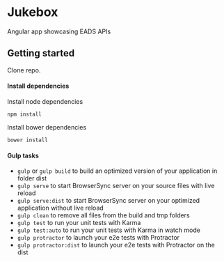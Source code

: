# Jukebox

Angular app showcasing EADS APIs


## Getting started

Clone repo.

#### Install dependencies

Install node dependencies

```
npm install
```

Install bower dependencies

```
bower install
```

#### Gulp tasks

- `gulp` or `gulp build` to build an optimized version of your application in folder dist
- `gulp serve` to start BrowserSync server on your source files with live reload
- `gulp serve:dist` to start BrowserSync server on your optimized application without live reload
- `gulp clean` to remove all files from the build and tmp folders
- `gulp test` to run your unit tests with Karma
- `gulp test:auto` to run your unit tests with Karma in watch mode
- `gulp protractor` to launch your e2e tests with Protractor
- `gulp protractor:dist` to launch your e2e tests with Protractor on the dist
